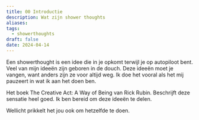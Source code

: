 ```yaml
---
title: 00 Introductie
description: Wat zijn shower thoughts
aliases: 
tags:
  - showerthoughts
draft: false
date: 2024-04-14
---
```

Een showerthought is een idee die in je opkomt terwijl je op autopiloot bent. Veel van mijn ideeën zijn geboren in de douch. Deze ideeën moet je vangen, want anders zijn ze voor altijd weg. Ik doe het vooral als het mij pauzeert in wat ik aan het doen ben. 

Het boek The Creative Act: A Way of Being van Rick Rubin. Beschrijft deze sensatie heel goed. Ik ben bereid om deze ideeën te delen. 

Wellicht prikkelt het jou ook om hetzelfde te doen.